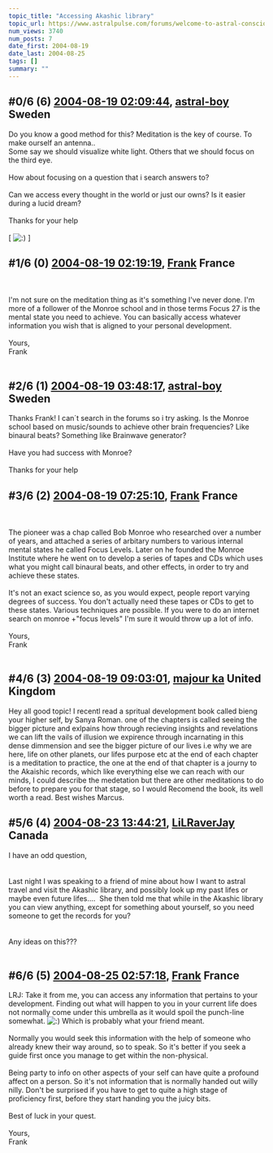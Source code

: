 ```yaml
---
topic_title: "Accessing Akashic library"
topic_url: https://www.astralpulse.com/forums/welcome-to-astral-consciousness!/accessing-akashic-library
num_views: 3740
num_posts: 7
date_first: 2004-08-19
date_last: 2004-08-25
tags: []
summary: ""
---
```


## \#0/6 (6) [2004-08-19 02:09:44](https://www.astralpulse.com/forums/index.php?msg=128868), [astral-boy](https://www.astralpulse.com/forums/profile/?u=5436) Sweden ##
<section>
Do you know a good method for this? Meditation is the key of course. To make ourself an antenna..
<br>
Some say we should visualize white light. Others that we should focus on the third eye.
<br>
<br>
How about focusing on a question that i search answers to?
<br>
<br>
Can we access every thought in the world or just our owns? Is it easier during a lucid dream?
<br>
<br>
Thanks for your help
<br>
<br>
[
<img alt=":)" class="smiley" src="https://www.astralpulse.com/forums/Smileys/fugue/smiley.png" title="Smiley"/>
]
</section>

## \#1/6 (0) [2004-08-19 02:19:19](https://www.astralpulse.com/forums/index.php?msg=110253), [Frank](https://www.astralpulse.com/forums/profile/?u=359) France ##
<section>
<br>
<br>
I'm not sure on the meditation thing as it's something I've never done. I'm more of a follower of the Monroe school and in those terms Focus 27 is the mental state you need to achieve. You can basically access whatever information you wish that is aligned to your personal development.
<br>
<br>
Yours,
<br>
Frank
<br>
<br>
</section>

## \#2/6 (1) [2004-08-19 03:48:17](https://www.astralpulse.com/forums/index.php?msg=110259), [astral-boy](https://www.astralpulse.com/forums/profile/?u=5436) Sweden ##
<section>
Thanks Frank! I can´t search in the forums so i try asking. Is the Monroe school based on music/sounds to achieve other brain frequencies? Like binaural beats? Something like Brainwave generator?
<br>
<br>
Have you had success with Monroe?
<br>
<br>
Thanks for your help
</section>

## \#3/6 (2) [2004-08-19 07:25:10](https://www.astralpulse.com/forums/index.php?msg=110286), [Frank](https://www.astralpulse.com/forums/profile/?u=359) France ##
<section>
<br>
<br>
The pioneer was a chap called Bob Monroe who researched over a number of years, and attached a series of arbitary numbers to various internal mental states he called Focus Levels. Later on he founded the Monroe Institute where he went on to develop a series of tapes and CDs which uses what you might call binaural beats, and other effects, in order to try and achieve these states.
<br>
<br>
It's not an exact science so, as you would expect, people report varying degrees of success. You don't actually need these tapes or CDs to get to these states. Various techniques are possible. If you were to do an internet search on monroe +"focus levels" I'm sure it would throw up a lot of info.
<br>
<br>
Yours,
<br>
Frank
<br>
<br>
</section>

## \#4/6 (3) [2004-08-19 09:03:01](https://www.astralpulse.com/forums/index.php?msg=110299), [majour ka](https://www.astralpulse.com/forums/profile/?u=4095) United Kingdom ##
<section>
Hey all good topic! I recentl read a spritual development book called bieng your higher self, by Sanya Roman. one of the chapters is called seeing the bigger picture and exlpains how through recieving insights and revelations we can lift the vails of illusion we expirence through incarnating in this dense dimmension and see the bigger picture of our lives i.e why we are here, life on other planets, our lifes purpose etc at the end of each chapter is a meditation to practice, the one at the end of that chapter is a journy to the Akaishic records, which like everything else we can reach with our minds, I could describe the medetation but there are other meditations to do before to prepare you for that stage, so I would Recomend the book, its well worth a read. Best wishes Marcus.
</section>

## \#5/6 (4) [2004-08-23 13:44:21](https://www.astralpulse.com/forums/index.php?msg=110932), [LiLRaverJay](https://www.astralpulse.com/forums/profile/?u=6708) Canada ##
<section>
I have an odd question,
<br>
<br>
<br>
Last night I was speaking to a friend of mine about how I want to astral travel and visit the Akashic library, and possibly look up my past lifes or maybe even future lifes....  She then told me that while in the Akashic library you can view anything, except for something about yourself, so you need someone to get the records for you?
<br>
<br>
<br>
Any ideas on this???
<br>
<br>
</section>

## \#6/6 (5) [2004-08-25 02:57:18](https://www.astralpulse.com/forums/index.php?msg=111204), [Frank](https://www.astralpulse.com/forums/profile/?u=359) France ##
<section>
LRJ: Take it from me, you can access any information that pertains to your development. Finding out what will happen to you in your current life does not normally come under this umbrella as it would spoil the punch-line somewhat.
<img alt=":)" class="smiley" src="https://www.astralpulse.com/forums/Smileys/fugue/smiley.png" title="Smiley"/>
Which is probably what your friend meant.
<br>
<br>
Normally you would seek this information with the help of someone who already knew their way around, so to speak. So it's better if you seek a guide first once you manage to get within the non-physical.
<br>
<br>
Being party to info on other aspects of your self can have quite a profound affect on a person. So it's not information that is normally handed out willy nilly. Don't be surprised if you have to get to quite a high stage of proficiency first, before they start handing you the juicy bits.
<br>
<br>
Best of luck in your quest.
<br>
<br>
Yours,
<br>
Frank
<br>
<br>
</section>